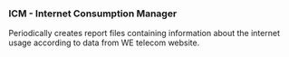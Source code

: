 ### ICM - Internet Consumption Manager
Periodically creates report files containing information about the internet usage according to data from WE telecom website.
